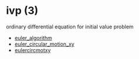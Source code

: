 # ivp (3)
ordinary differential equation for initial value problem

+ [euler_algorithm](euler_algorithm.ipynb)
+ [euler_circular_motion_xy](euler_circular_motion_xy.ipynb)
+ [eulercircmotxy](eulercircmotxy.ipynb)

